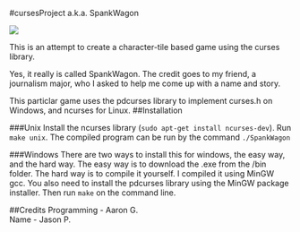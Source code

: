 #cursesProject a.k.a. SpankWagon

![](https://raw.githubusercontent.com/nocookies92/cursesProject/master/Spankwagon1.png)

This is an attempt to create a character-tile based game using the curses library.

Yes, it really is called SpankWagon. The credit goes to my friend, a journalism major, who I asked to help me come up with a name and story.

This particlar game uses the pdcurses library to implement curses.h on Windows, and ncurses for Linux.
##Installation

###Unix
Install the ncurses library (`sudo apt-get install ncurses-dev`).
Run `make unix`. The compiled program can be run by the command `./SpankWagon`

###Windows
There are two ways to install this for windows, the easy way, and the hard way. The easy way is to download the .exe from the /bin folder. The hard way is to compile it yourself. I compiled it using MinGW gcc. You also need to install the pdcurses library using the MinGW package installer. Then run `make` on the command line.

##Credits
Programming - Aaron G.
</br>
Name - Jason P.
